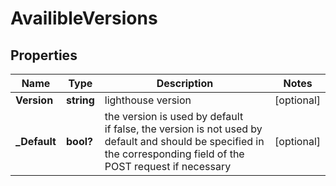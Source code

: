 # AvailibleVersions


## Properties

| Name | Type | Description | Notes |
|------------ | ------------- | ------------- | -------------|
**Version** | **string** | lighthouse version |[optional]|
**_Default** | **bool?** | the version is used by default<br>if false, the version is not used by default and should be specified in the corresponding field of the POST request if necessary |[optional]|